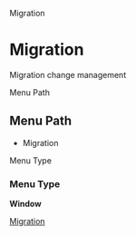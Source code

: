 
Migration
# Migration


Migration change management

Menu Path
## Menu Path



- Migration

Menu Type
### Menu Type

**Window**


[Migration](../../window-migration.md)
